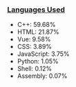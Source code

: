 
### [Languages Used](https://github.com/sayakdattagupta/profstats) 

- C++: 59.68%
- HTML: 21.87%
- Vue: 9.58%
- CSS: 3.89%
- JavaScript: 3.75%
- Python: 1.05%
- Shell: 0.12%
- Assembly: 0.07%
